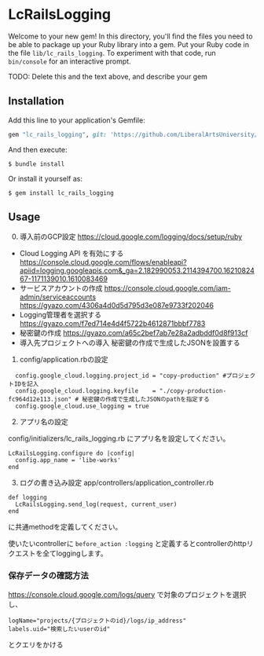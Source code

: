 # LcRailsLogging

Welcome to your new gem! In this directory, you'll find the files you need to be able to package up your Ruby library into a gem. Put your Ruby code in the file `lib/lc_rails_logging`. To experiment with that code, run `bin/console` for an interactive prompt.

TODO: Delete this and the text above, and describe your gem

## Installation

Add this line to your application's Gemfile:

```ruby
gem "lc_rails_logging", git: 'https://github.com/LiberalArtsUniversity/lc_rails_logging.git'
```

And then execute:

    $ bundle install

Or install it yourself as:

    $ gem install lc_rails_logging

## Usage
0. 導入前のGCP設定
https://cloud.google.com/logging/docs/setup/ruby
  - Cloud Logging API を有効にする
  https://console.cloud.google.com/flows/enableapi?apiid=logging.googleapis.com&_ga=2.182990053.2114394700.1621082467-1171139010.1610083469
  - サービスアカウントの作成
  https://console.cloud.google.com/iam-admin/serviceaccounts
  https://gyazo.com/4306a4d0d5d795d3e087e9733f202046
  - Logging管理者を選択する
  https://gyazo.com/f7ed714e4d4f5722b4612871bbbf7783
  - 秘密鍵の作成
  https://gyazo.com/a65c2bef7ab7e28a2adbddf0d8f913cf
  - 導入先プロジェクトへの導入
  秘密鍵の作成で生成したJSONを設置する

1. config/application.rbの設定
  ```
    config.google_cloud.logging.project_id = "copy-production" #プロジェクトIDを記入
    config.google_cloud.logging.keyfile    = "./copy-production-fc964d12e113.json" # 秘密鍵の作成で生成したJSONのpathを指定する
    config.google_cloud.use_logging = true
  ```
2. アプリ名の設定

config/initializers/lc_rails_logging.rb
にアプリ名を設定してください。
```
LcRailsLogging.configure do |config|
  config.app_name = 'libe-works'
end
```

3. ログの書き込み設定
app/controllers/application_controller.rb
```
def logging
  LcRailsLogging.send_log(request, current_user)
end
```
に共通methodを定義してください。

使いたいcontrollerに 
`before_action :logging` 
 と定義するとcontrollerのhttpリクエストを全てloggingします。

### 保存データの確認方法
https://console.cloud.google.com/logs/query
で対象のプロジェクトを選択し、
```
logName="projects/{プロジェクトのid}/logs/ip_address"
labels.uid="検索したいuserのid"
```
とクエリをかける